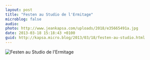 ```yaml
---
layout: post
title: "Festen au Studio de l'Ermitage"
microblog: false
audio: 
photo: http://www.jeankapsa.com/uploads/2018/e35665491a.jpg
date: 2013-03-18 15:18:43 +0100
guid: http://kapsa.micro.blog/2013/03/18/festen-au-studio.html
---
```

<img src="http://www.jeankapsa.com/uploads/2018/e35665491a.jpg" alt="Festen au Studio de l'Ermitage"/>
